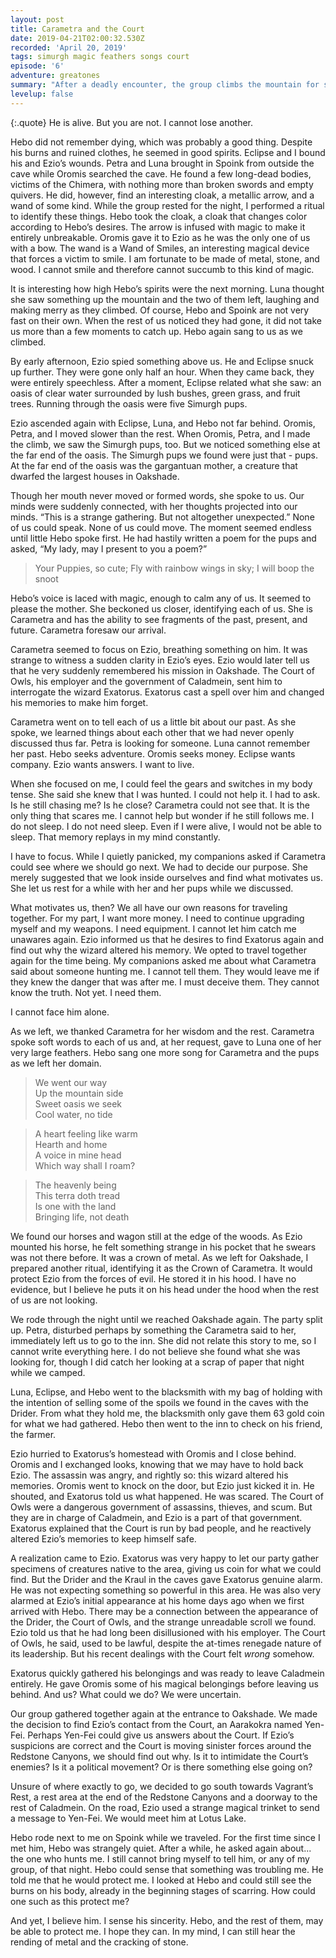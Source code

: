 ```yaml
---
layout: post
title: Carametra and the Court
date: 2019-04-21T02:00:32.530Z
recorded: 'April 20, 2019'
tags: simurgh magic feathers songs court
episode: '6'
adventure: greatones
summary: "After a deadly encounter, the group climbs the mountain for some guidance. They make their way back to Oakshade with more questions than answers."
levelup: false
---
```


{:.quote}
He is alive. But you are not. I cannot lose another.

Hebo did not remember dying, which was probably a good thing. Despite his burns and ruined clothes, he seemed in good spirits. Eclipse and I bound his and Ezio’s wounds. Petra and Luna brought in Spoink from outside the cave while Oromis searched the cave. He found a few long-dead bodies, victims of the Chimera, with nothing more than broken swords and empty quivers. He did, however, find an interesting cloak, a metallic arrow, and a wand of some kind. While the group rested for the night, I performed a ritual to identify these things. Hebo took the cloak, a cloak that changes color according to Hebo’s desires. The arrow is infused with magic to make it entirely unbreakable. Oromis gave it to Ezio as he was the only one of us with a bow. The wand is a Wand of Smiles, an interesting magical device that forces a victim to smile. I am fortunate to be made of metal, stone, and wood. I cannot smile and therefore cannot succumb to this kind of magic.

It is interesting how high Hebo’s spirits were the next morning. Luna thought she saw something up the mountain and the two of them left, laughing and making merry as they climbed. Of course, Hebo and Spoink are not very fast on their own. When the rest of us noticed they had gone, it did not take us more than a few moments to catch up. Hebo again sang to us as we climbed.

By early afternoon, Ezio spied something above us. He and Eclipse snuck up further. They were gone only half an hour. When they came back, they were entirely speechless. After a moment, Eclipse related what she saw: an oasis of clear water surrounded by lush bushes, green grass, and fruit trees. Running through the oasis were five Simurgh pups.

Ezio ascended again with Eclipse, Luna, and Hebo not far behind. Oromis, Petra, and I moved slower than the rest. When Oromis, Petra, and I made the climb, we saw the Simurgh pups, too. But we noticed something else at the far end of the oasis. The Simurgh pups we found were just that - pups. At the far end of the oasis was the gargantuan mother, a creature that dwarfed the largest houses in Oakshade.

Though her mouth never moved or formed words, she spoke to us. Our minds were suddenly connected, with her thoughts projected into our minds. “This is a strange gathering. But not altogether unexpected.” None of us could speak. None of us could move. The moment seemed endless until little Hebo spoke first. He had hastily written a poem for the pups and asked, “My lady, may I present to you a poem?”

> Your Puppies, so cute; Fly with rainbow wings in sky; I will boop the snoot

Hebo’s voice is laced with magic, enough to calm any of us. It seemed to please the mother. She beckoned us closer, identifying each of us. She is Carametra and has the ability to see fragments of the past, present, and future. Carametra foresaw our arrival.

Carametra seemed to focus on Ezio, breathing something on him. It was strange to witness a sudden clarity in Ezio’s eyes. Ezio would later tell us that he very suddenly remembered his mission in Oakshade. The Court of Owls, his employer and the government of Caladmein, sent him to interrogate the wizard Exatorus. Exatorus cast a spell over him and changed his memories to make him forget. 

Carametra went on to tell each of us a little bit about our past. As she spoke, we learned things about each other that we had never openly discussed thus far. Petra is looking for someone. Luna cannot remember her past. Hebo seeks adventure. Oromis seeks money. Eclipse wants company. Ezio wants answers. I want to live.

When she focused on me, I could feel the gears and switches in my body tense. She said she knew that I was hunted. I could not help it. I had to ask. Is he still chasing me? Is he close? Carametra could not see that. It is the only thing that scares me. I cannot help but wonder if he still follows me. I do not sleep. I do not need sleep. Even if I were alive, I would not be able to sleep. That memory replays in my mind constantly.

I have to focus. While I quietly panicked, my companions asked if Carametra could see where we should go next. We had to decide our purpose. She merely suggested that we look inside ourselves and find what motivates us. She let us rest for a while with her and her pups while we discussed.

What motivates us, then? We all have our own reasons for traveling together. For my part, I want more money. I need to continue upgrading myself and my weapons. I need equipment. I cannot let him catch me unawares again. Ezio informed us that he desires to find Exatorus again and find out why the wizard altered his memory. We opted to travel together again for the time being. My companions asked me about what Carametra said about someone hunting me. I cannot tell them. They would leave me if they knew the danger that was after me. I must deceive them. They cannot know the truth. Not yet. I need them. 

I cannot face him alone.

As we left, we thanked Carametra for her wisdom and the rest. Carametra spoke soft words to each of us and, at her request, gave to Luna one of her very large feathers. Hebo sang one more song for Carametra and the pups as we left her domain.

> We went our way<br>
> Up the mountain side<br>
> Sweet oasis we seek<br>
> Cool water, no tide<br>

> A heart feeling like warm<br> 
> Hearth and home<br>
> A voice in mine head<br>
> Which way shall I roam?<br>

> The heavenly being<br>
> This terra doth tread<br>
> Is one with the land<br>
> Bringing life, not death

We found our horses and wagon still at the edge of the woods. As Ezio mounted his horse, he felt something strange in his pocket that he swears was not there before. It was a crown of metal. As we left for Oakshade, I prepared another ritual, identifying it as the Crown of Carametra. It would protect Ezio from the forces of evil. He stored it in his hood. I have no evidence, but I believe he puts it on his head under the hood when the rest of us are not looking.

We rode through the night until we reached Oakshade again. The party split up. Petra, disturbed perhaps by something the Carametra said to her, immediately left us to go to the inn. She did not relate this story to me, so I cannot write everything here. I do not believe she found what she was looking for, though I did catch her looking at a scrap of paper that night while we camped.

Luna, Eclipse, and Hebo went to the blacksmith with my bag of holding with the intention of selling some of the spoils we found in the caves with the Drider. From what they hold me, the blacksmith only gave them 63 gold coin for what we had gathered. Hebo then went to the inn to check on his friend, the farmer.

Ezio hurried to Exatorus’s homestead with Oromis and I close behind. Oromis and I exchanged looks, knowing that we may have to hold back Ezio. The assassin was angry, and rightly so: this wizard altered his memories. Oromis went to knock on the door, but Ezio just kicked it in. He shouted, and Exatorus told us what happened. He was scared. The Court of Owls were a dangerous government of assassins, thieves, and scum. But they are in charge of Caladmein, and Ezio is a part of that government. Exatorus explained that the Court is run by bad people, and he reactively altered Ezio’s memories to keep himself safe.

A realization came to Ezio. Exatorus was very happy to let our party gather specimens of creatures native to the area, giving us coin for what we could find. But the Drider and the Kraul in the caves gave Exatorus genuine alarm. He was not expecting something so powerful in this area. He was also very alarmed at Ezio’s initial appearance at his home days ago when we first arrived with Hebo. There may be a connection between the appearance of the Drider, the Court of Owls, and the strange unreadable scroll we found. Ezio told us that he had long been disillusioned with his employer. The Court of Owls, he said, used to be lawful, despite the at-times renegade nature of its leadership. But his recent dealings with the Court felt _wrong_ somehow.

Exatorus quickly gathered his belongings and was ready to leave Caladmein entirely. He gave Oromis some of his magical belongings before leaving us behind. And us? What could we do? We were uncertain.

Our group gathered together again at the entrance to Oakshade. We made the decision to find Ezio’s contact from the Court, an Aarakokra named Yen-Fei. Perhaps Yen-Fei could give us answers about the Court. If Ezio’s suspicions are correct and the Court is moving sinister forces around the Redstone Canyons, we should find out why. Is it to intimidate the Court’s enemies? Is it a political movement? Or is there something else going on?

Unsure of where exactly to go, we decided to go south towards Vagrant’s Rest, a rest area at the end of the Redstone Canyons and a doorway to the rest of Caladmein. On the road, Ezio used a strange magical trinket to send a message to Yen-Fei. We would meet him at Lotus Lake.

Hebo rode next to me on Spoink while we traveled. For the first time since I met him, Hebo was strangely quiet. After a while, he asked again about... the one who hunts me. I still cannot bring myself to tell him, or any of my group, of that night. Hebo could sense that something was troubling me. He told me that he would protect me. I looked at Hebo and could still see the burns on his body, already in the beginning stages of scarring. How could one such as this protect me?

And yet, I believe him. I sense his sincerity. Hebo, and the rest of them, may be able to protect me. I hope they can. In my mind, I can still hear the rending of metal and the cracking of stone.
